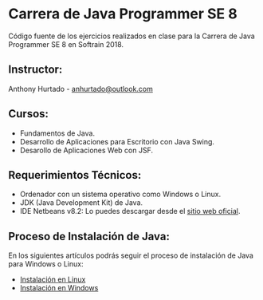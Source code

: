 # Carrera de Java Programmer SE 8

Código fuente de los ejercicios realizados en clase para la Carrera de Java Programmer SE 8 en Softrain 2018.

## Instructor:

Anthony Hurtado - anhurtado@outlook.com

## Cursos:

* Fundamentos de Java.
* Desarrollo de Aplicaciones para Escritorio con Java Swing.
* Desarollo de Aplicaciones Web con JSF.

## Requerimientos Técnicos:

* Ordenador con un sistema operativo como Windows o Linux.
* JDK (Java Development Kit) de Java.
* IDE Netbeans v8.2: Lo puedes descargar desde el [sitio web oficial](https://netbeans.org/downloads/).

## Proceso de Instalación de Java:

En los siguientes artículos podrás seguir el proceso de instalación de Java para Windows o Linux:

* [Instalación en Linux](https://medium.com/@anhurtado/instalaci%C3%B3n-de-ambiente-java-linux-9e99f0561ee3)
* [Instalación en Windows](https://medium.com/@anhurtado/instalaci%C3%B3n-de-ambiente-java-windows-a07574c10f5f)